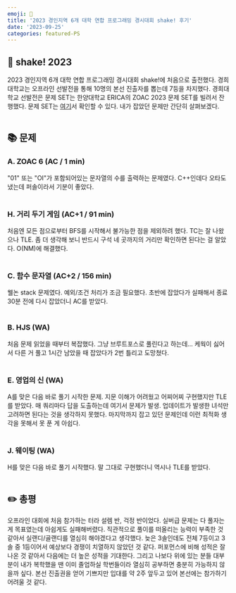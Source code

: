 ```yaml
---
emoji: 🌟
title: '2023 경인지역 6개 대학 연합 프로그래밍 경시대회 shake! 후기'
date: '2023-09-25'
categories: featured-PS
---
```

## 🌟 shake! 2023
2023 경인지역 6개 대학 연합 프로그래밍 경시대회 shake!에 처음으로 출전했다. 경희대학교는 오프라인 선발전을 통해 10명의 본선 진출자를 뽑는데 7등을 차지했다. 경희대학교 선발전은 문제 SET는 한양대학교 ERICA의 ZOAC 2023 문제 SET를 빌려서 잔행했다. 문제 SET는 [여기](https://www.acmicpc.net/category/detail/3952)서 확인할 수 있다. 내가 잡았던 문제만 간단히 살펴보겠다.
<br/><br/>

## 📚 문제
### A. ZOAC 6 (AC / 1 min)
"01" 또는 "OI"가 포함되어있는 문자열의 수를 출력하는 문제였다. C++인데다 오타도 냈는데 퍼솔이라서 기분이 좋았다.
<br/><br/>

### H. 거리 두기 게임 (AC+1 / 91 min)
처음엔 모든 점으로부터 BFS를 시작해서 불가능한 점을 제외하려 했다. TC는 잘 나왔으나 TLE. 좀 더 생각해 보니 반드시 구석 네 곳까지의 거리만 확인하면 된다는 걸 알았다. O(NM)에 해결했다.
<br/><br/>

### C. 함수 문자열 (AC+2 / 156 min)
웰논 stack 문제였다. 예외/조건 처리가 조금 필요했다. 초반에 잡았다가 실패해서 종료 30분 전에 다시 잡았더니 AC를 받았다.
<br/><br/>

### B. HJS (WA)
처음 문제 읽었을 때부터 복잡했다. 그냥 브루트포스로 풀린다고 하는데... 케웍이 싫어서 다른 거 풀고 1시간 남았을 때 잡았다가 2번 틀리고 도망쳤다.
<br/><br/>

### E. 영업의 신 (WA)
A를 맞은 다음 바로 풀기 시작한 문제. 지문 이해가 어려웠고 어찌어찌 구현했지만 TLE를 받았다. 매 쿼리마다 답을 도출하는데 여기서 문제가 발생. 업데이트가 발생한 녀석만 고려하면 된다는 것을 생각하지 못했다. 마지막까지 잡고 있던 문제인데 이런 최적화 생각을 못해서 못 푼 게 아쉽다.
<br/><br/>

### J. 웨이팅 (WA)
H를 맞은 다음 바로 풀기 시작했다. 말 그대로 구현했더니 역시나 TLE를 받았다.
<br/><br/>

## ✏️ 총평
오프라인 대회에 처음 참가하는 터라 설렘 반, 걱정 반이었다. 실버급 문제는 다 풀자는 게 목표였는데 아쉽게도 실패해버렸다. 직관적으로 풀이를 떠올리는 능력이 부족한 것 같아서 실랜디/골랜디를 열심히 해야겠다고 생각했다. 늦은 3솔인데도 전체 7등이고 3솔 중 1등이어서 예상보다 경쟁이 치열하지 않았던 것 같다. 퍼포먼스에 비해 성적은 잘 나온 것 같아서 다음에는 더 높은 성적을 기대한다. 그리고 나보다 위에 있는 분들 대부분이 내가 복학했을 땐 이미 졸업하실 학번들이라 열심히 공부하면 충분히 가능하지 않을까 싶다. 본선 진출권을 얻어 기쁘지만 입대를 약 2주 앞두고 있어 본선에는 참가하기 어려울 것 같다.

```toc
```